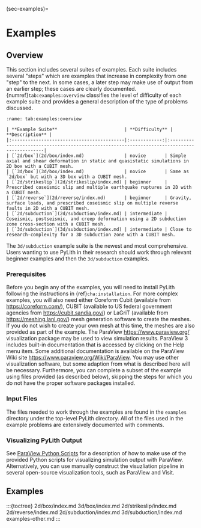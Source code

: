 (sec-examples)=
# Examples

## Overview

This section includes several suites of examples.
Each suite includes several "steps" which are examples that increase in complexity from one "step" to the next.
In some cases, a later step may make use of output from an earlier step; these cases are clearly documented.
{numref}`tab:examples:overview` classifies the level of difficulty of each example suite and provides a general description of the type of problems discussed.

```{table} Overview of example suites.
:name: tab:examples:overview

| **Example Suite**                         | **Difficulty** | **Description** |
|:------------------------------------------|:------------:|:---------------------------------------------------------------------------------------------|
| [`2d/box`](2d/box/index.md)               | novice       | Simple axial and shear deformation in static and quasistatic simulations in 2D box with a CUBIT mesh.
| [`3d/box`](3d/box/index.md)               | novice       | Same as `2d/box` but with a 3D box with a CUBIT mesh.
| [`2d/strikeslip`](2d/strikeslip/index.md) | beginner     | Prescribed coseismic slip and multiple earthquake ruptures in 2D with a CUBIT mesh.
| [`2d/reverse`](2d/reverse/index.md)       | beginner     | Gravity, surface loads, and prescribed coseismic slip on multiple reverse faults in 2D with a CUBIT mesh.
| [`2d/subduction`](2d/subduction/index.md) | intermediate | Coseismic, postseismic, and creep deformation using a 2D subduction zone cross-section with a CUBIT mesh.
| [`3d/subduction`](3d/subduction/index.md) | intermediate | Close to research-complexity for a 3D subduction zone with a CUBIT mesh.
```

The `3d/subduction` example suite is the newest and most comprehensive.
Users wanting to use PyLith in their research should work through relevant beginner examples and then the `3d/subduction` examples.

### Prerequisites

Before you begin any of the examples, you will need to install PyLith following the instructions in {ref}`cha:installation`.
For more complex examples, you will also need either Coreform Cubit (available from <https://coreform.com/>), CUBIT (available to US federal government agencies from <https://cubit.sandia.gov/>) or LaGriT (available from <https://meshing.lanl.gov/>) mesh generation software to create the meshes.
If you do not wish to create your own mesh at this time, the meshes are also provided as part of the example.
The ParaView <https://www.paraview.org/> visualization package may be used to view simulation results.
ParaView 3 includes built-in documentation that is accessed by clicking on the Help menu item.
Some additional documentation is available on the ParaView Wiki site <https://www.paraview.org/Wiki/ParaView>.
You may use other visualization software, but some adaption from what is described here will be necessary.
Furthermore, you can complete a subset of the example using files provided (as described below), skipping the steps for which you do not have the proper software packages installed.

### Input Files

The files needed to work through the examples are found in the `examples` directory under the top-level PyLith directory.
All of the files used in the example problems are extensively documented with comments.

### Visualizing PyLith Output

See [ParaView Python Scripts](paraview-python.md) for a description of how to make use of the provided Python scripts for visualizing simulation output with ParaView.
Alternatively, you can use manually construct the visuzliation pipeline in several open-source visualization tools, such as ParaView and Visit. 

## Examples

:::{toctree}
2d/box/index.md
3d/box/index.md
2d/strikeslip/index.md
2d/reverse/index.md
2d/subduction/index.md
3d/subduction/index.md
examples-other.md
:::
